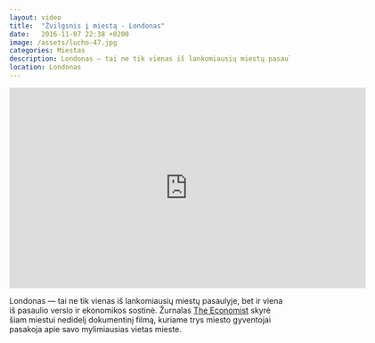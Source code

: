 ```yaml
---
layout: video
title:  "Žvilgsnis į miestą - Londonas"
date:   2016-11-07 22:38 +0200
image: /assets/lucho-47.jpg
categories: Miestas
description: Londonas — tai ne tik vienas iš lankomiausių miestų pasaulyje, bet ir viena iš pasaulio verslo ir ekonomikos sostinė.
location: Londonas
---
```

<div class="video-container">
<iframe width="640" height="360" src="https://www.youtube.com/embed/_B-FDiitAOE" frameborder="0" allowfullscreen controls></iframe>
</div>

<p class="italic">Londonas — tai ne tik vienas iš lankomiausių miestų pasaulyje, bet ir viena iš pasaulio verslo ir ekonomikos sostinė. Žurnalas <a href="http://www.economist.com" target="_blank">The Economist</a> skyrė šiam miestui nedidelį dokumentinį filmą, kuriame trys miesto gyventojai pasakoja apie savo mylimiausias vietas mieste.</p>
